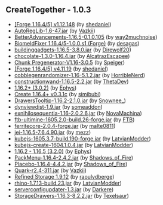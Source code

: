 ## CreateTogether - 1.0.3
- [[Forge 1.16.4/5] v1.12.148](https://www.curseforge.com/minecraft/mc-mods/architectury-forge/files/3296137) (by [shedaniel](https://www.curseforge.com/members/shedaniel/projects))
- [AutoRegLib-1.6-47.jar](https://www.curseforge.com/minecraft/mc-mods/autoreglib/files/3128555) (by [Vazkii](https://www.curseforge.com/members/vazkii/projects))
- [BetterAdvancements-1.16.5-0.1.0.105](https://www.curseforge.com/minecraft/mc-mods/better-advancements/files/3218942) (by [way2muchnoise](https://www.curseforge.com/members/way2muchnoise/projects))
- [BiomeIdFixer 1.16.4/5-1.0.0.s1 (Forge)](https://www.curseforge.com/minecraft/mc-mods/biome-id-fixer/files/3179299) (by [desagas](https://www.curseforge.com/members/desagas/projects))
- [buildinggadgets-1.16.5-3.8.0.jar](https://www.curseforge.com/minecraft/mc-mods/building-gadgets/files/3205295) (by [Direwolf20](https://www.curseforge.com/members/direwolf20/projects))
- [chocolate-1.3.0-1.16.4.jar](https://www.curseforge.com/minecraft/mc-mods/chocolate-fix/files/3166929) (by [AlcatrazEscapee](https://www.curseforge.com/members/alcatrazescapee/projects))
- [Chunk Pregenerator-V1.16-3.0.5](https://www.curseforge.com/minecraft/mc-mods/chunkpregenerator/files/3237965) (by [Speiger](https://www.curseforge.com/members/speiger/projects))
- [[Forge 1.16.4/5] v4.11.19](https://www.curseforge.com/minecraft/mc-mods/cloth-config-forge/files/3261152) (by [shedaniel](https://www.curseforge.com/members/shedaniel/projects))
- [cobblegenrandomizer-1.16-5.1.2.jar](https://www.curseforge.com/minecraft/mc-mods/cobblegenrandomizer/files/3147020) (by [HorribleNerd](https://www.curseforge.com/members/horriblenerd/projects))
- [constructionwand-1.16.5-2.2.jar](https://www.curseforge.com/minecraft/mc-mods/construction-wand/files/3285196) (by [ThetaDev](https://www.curseforge.com/members/thetadev/projects))
- [1.16.2+ (3.0.2)](https://www.curseforge.com/minecraft/mc-mods/cookiecore/files/3158118) (by [Ephys](https://www.curseforge.com/members/ephys/projects))
- [Create 1.16.4+ v0.3.1c](https://www.curseforge.com/minecraft/mc-mods/create/files/3278516) (by [simibubi](https://www.curseforge.com/members/simibubi/projects))
- [DrawersTooltip-1.16.2-2.1.0.jar](https://www.curseforge.com/minecraft/mc-mods/drawers-tooltip/files/3035686) (by [Snownee_](https://www.curseforge.com/members/snownee_/projects))
- [dynviewdist-1.9.jar](https://www.curseforge.com/minecraft/mc-mods/dynamic-view/files/3217166) (by [someaddon](https://www.curseforge.com/members/someaddon/projects))
- [exnihilosequentia-1.16-2.0.2.6.jar](https://www.curseforge.com/minecraft/mc-mods/ex-nihilo-sequentia/files/3294507) (by [NovaMachina](https://www.curseforge.com/members/novamachina/projects))
- [ftb-ultimine-1605.2.0-build.26-forge.jar](https://www.curseforge.com/minecraft/mc-mods/ftb-ultimine-forge/files/3269868) (by [FTB](https://www.curseforge.com/members/ftb/projects))
- [ferritecore-2.0.4-forge.jar](https://www.curseforge.com/minecraft/mc-mods/ferritecore/files/3272785) (by [malte0811](https://www.curseforge.com/members/malte0811/projects))
- [jei-1.16.5-7.6.4.90.jar](https://www.curseforge.com/minecraft/mc-mods/jei/files/3295418) (by [mezz](https://www.curseforge.com/members/mezz/projects))
- [kubejs-1605.3.7-build.190-forge.jar](https://www.curseforge.com/minecraft/mc-mods/kubejs-forge/files/3297583) (by [LatvianModder](https://www.curseforge.com/members/latvianmodder/projects))
- [kubejs-create-1604.1.0.4.jar](https://www.curseforge.com/minecraft/mc-mods/kubejs-create/files/3169448) (by [LatvianModder](https://www.curseforge.com/members/latvianmodder/projects))
- [1.16.2 - 1.16.5 (3.2.0)](https://www.curseforge.com/minecraft/mc-mods/magic-feather/files/3224434) (by [Ephys](https://www.curseforge.com/members/ephys/projects))
- [PackMenu-1.16.4-2.4.2.jar](https://www.curseforge.com/minecraft/mc-mods/packmenu/files/3292171) (by [Shadows_of_Fire](https://www.curseforge.com/members/shadows_of_fire/projects))
- [Placebo-1.16.4-4.4.2.jar](https://www.curseforge.com/minecraft/mc-mods/placebo/files/3281276) (by [Shadows_of_Fire](https://www.curseforge.com/members/shadows_of_fire/projects))
- [Quark-r2.4-311.jar](https://www.curseforge.com/minecraft/mc-mods/quark/files/3282239) (by [Vazkii](https://www.curseforge.com/members/vazkii/projects))
- [Refined Storage 1.9.12](https://www.curseforge.com/minecraft/mc-mods/refined-storage/files/3196167) (by [raoulvdberge](https://www.curseforge.com/members/raoulvdberge/projects))
- [rhino-1.7.13-build.23.jar](https://www.curseforge.com/minecraft/mc-mods/rhino/files/3279704) (by [LatvianModder](https://www.curseforge.com/members/latvianmodder/projects))
- [serverconfigupdater-1.3.jar](https://www.curseforge.com/minecraft/mc-mods/serverconfig-updater/files/3034936) (by [Darkere](https://www.curseforge.com/members/darkere/projects))
- [StorageDrawers-1.16.3-8.2.2.jar](https://www.curseforge.com/minecraft/mc-mods/storage-drawers/files/3180569) (by [Texelsaur](https://www.curseforge.com/members/texelsaur/projects))
